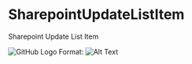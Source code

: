 # SharepointUpdateListItem
Sharepoint Update List Item 

![GitHub Logo](/images/logo.png)
Format: ![Alt Text](url)
